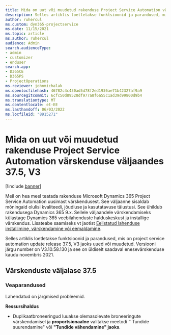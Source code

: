 ```yaml
---
title: Mida on uut või muudetud rakenduse Project Service Automation värskenduse väljaandes 37.5, V3
description: Selles artiklis loetletakse funktsioonid ja parandused, mis on saadaval versioonis Microsoft Dynamics 365 Project Service Automation Värskendusväljaanne 37.5, V3.
author: ruhercul
ms.custom: dyn365-projectservice
ms.date: 11/15/2021
ms.topic: article
ms.author: ruhercul
audience: Admin
search.audienceType:
- admin
- customizer
- enduser
search.app:
- D365CE
- D365PS
- ProjectOperations
ms.reviewer: johnmichalak
ms.openlocfilehash: 46782c4c430ad5d78f2ed1936ae71b42327af9a9
ms.sourcegitcommit: 6cfc50d89528df977a8f6a55c1ad39d99800d9b4
ms.translationtype: MT
ms.contentlocale: et-EE
ms.lasthandoff: 06/03/2022
ms.locfileid: "8915271"
---
```

# <a name="whats-new-or-changed-in-project-service-automation-update-release-375-v3"></a>Mida on uut või muudetud rakenduse Project Service Automation värskenduse väljaandes 37.5, V3

[!include [banner](../includes/psa-now-project-operations.md)]

Meil on hea meel teatada rakenduse Microsoft Dynamics 365 Project Service Automation uusimast värskendusest. See väljaanne sisaldab mõningaid olulisi kvaliteedi, jõudluse ja kasutatavuse täiustusi. See ühildub rakendusega Dynamics 365 9.x. Sellele väljaandele värskendamiseks külastage Dynamics 365 veebilahenduste halduskeskust ja installige värskendus. Lisateabe saamiseks vt jaotist [Eelistatud lahenduse installimine, värskendamine või eemaldamine](/power-platform/admin/install-remove-preferred-solution).

Selles artiklis loetletakse funktsioonid ja parandused, mis on project service automation update release 37.5, V3 jaoks uued või muudetud. Versiooni järgu number on V3.10.58.130 ja see on üldiselt saadaval enesevärskenduse kaudu novembris 2021.

## <a name="update-release-375"></a>Värskenduste väljalase 37.5

### <a name="bug-fixes"></a>Veaparandused

Lahendatud on järgmised probleemid.

**Ressursihaldus**
- Duplikaatbroneeringud luuakse olemasolevate broneeringute värskendamisel ja **proportsionaalne** valitakse meetodi **"** Tundide suurendamine" või **"Tundide vähendamine" jaoks**.
